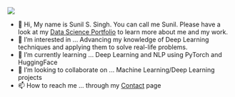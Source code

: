 
![](github_profile_readme.jpg)

- 👋 Hi, My name is Sunil S. Singh. You can call me Sunil. Please have a look at my [Data Science Portfolio](https://sssingh.github.io/DSPortfolio/) to learn more about me and my work. 
- 👀 I’m interested in ... Advancing my knowledge of Deep Learning techniques and applying them to solve real-life problems.
- 🌱 I’m currently learning ... Deep Learning and NLP using PyTorch and HuggingFace
- 💞️ I’m looking to collaborate on ... Machine Learning/Deep Learning projects
- 📫 How to reach me ... through my [Contact](https://sssingh.github.io/DSPortfolio/contact/) page  

